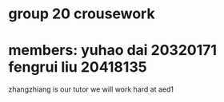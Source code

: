 # group 20 crousework
# members: yuhao dai 20320171 fengrui liu 20418135

zhangzhiang is our tutor
we will work hard at aed1